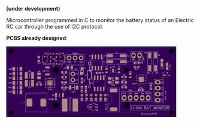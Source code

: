**[under development)**

Microcontroller programmed in C to monitor the battery status of an Electric RC car through the use of I2C protocol.

**PCBS already designed**:

<img src="https://github.com/RicardoATB/li-ion-bat-monitor/blob/main/HARDWARE/board-top_1.png" width="90%" height="90%" />
